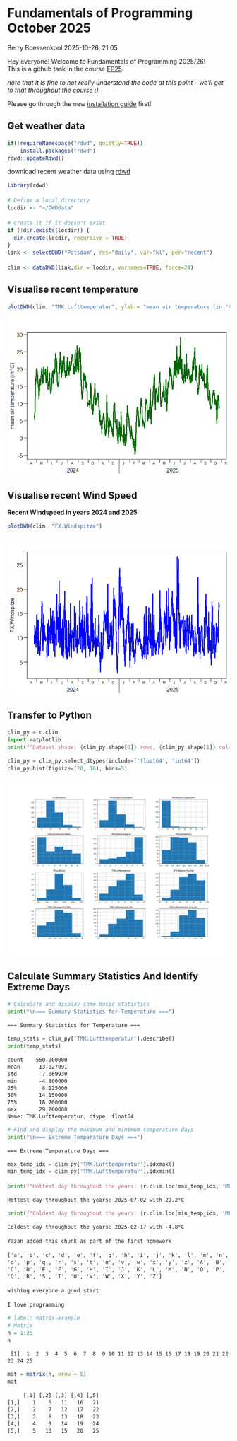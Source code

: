 # Fundamentals of Programming October 2025
Berry Boessenkool
2025-10-26, 21:05

Hey everyone! Welcome to Fundamentals of Programming 2025/26!  
This is a github task in the course
[FP25](https://open.hpi.de/courses/hpi-dh-fprog2025).

*note that it is fine to not really understand the code at this point -
we’ll get to that throughout the course :)*

Please go through the new [installation
guide](https://github.com/brry/fpsetup#software-installation-guide)
first!

## **Get weather data**

``` r
if(!requireNamespace("rdwd", quietly=TRUE))
    install.packages("rdwd")
rdwd::updateRdwd()
```

download recent weather data using
[rdwd](https://bookdown.org/brry/rdwd/)

``` r
library(rdwd)

# Define a local directory
locdir <- "~/DWDdata"

# Create it if it doesn't exist
if (!dir.exists(locdir)) {
  dir.create(locdir, recursive = TRUE)
}
link <- selectDWD("Potsdam", res="daily", var="kl", per="recent")

clim <- dataDWD(link,dir = locdir, varnames=TRUE, force=24)
```

## Visualise recent temperature

``` r
plotDWD(clim, "TMK.Lufttemperatur", ylab = "mean air temperature (in °C)", col = "darkgreen")
```

![](README_files/figure-commonmark/plot_clim-1.png)

## Visualise recent Wind Speed

**Recent Windspeed in years 2024 and 2025**

``` r
plotDWD(clim, "FX.Windspitze")
```

![](README_files/figure-commonmark/plot_Wind_Speed-1.png)

## Transfer to Python

``` python
clim_py = r.clim
import matplotlib
print(f"Dataset shape: {clim_py.shape[0]} rows, {clim_py.shape[1]} columns")
```

``` python
clim_py = clim_py.select_dtypes(include=['float64', 'int64'])
clim_py.hist(figsize=(20, 16), bins=5)
```

![](README_files/figure-commonmark/histograms-1.png)

## Calculate Summary Statistics And Identify Extreme Days

``` python
# Calculate and display some basic statistics
print("\n=== Summary Statistics for Temperature ===")
```


    === Summary Statistics for Temperature ===

``` python
temp_stats = clim_py['TMK.Lufttemperatur'].describe()
print(temp_stats)
```

    count    550.000000
    mean      13.027091
    std        7.069930
    min       -4.800000
    25%        8.125000
    50%       14.150000
    75%       18.700000
    max       29.200000
    Name: TMK.Lufttemperatur, dtype: float64

``` python
# Find and display the maximum and minimum temperature days
print("\n=== Extreme Temperature Days ===")
```


    === Extreme Temperature Days ===

``` python
max_temp_idx = clim_py['TMK.Lufttemperatur'].idxmax()
min_temp_idx = clim_py['TMK.Lufttemperatur'].idxmin()

print(f"Hottest day throughout the years: {r.clim.loc[max_temp_idx, 'MESS_DATUM']} with {clim_py.loc[max_temp_idx, 'TMK.Lufttemperatur']:.1f}°C")
```

    Hottest day throughout the years: 2025-07-02 with 29.2°C

``` python
print(f"Coldest day throughout the years: {r.clim.loc[min_temp_idx, 'MESS_DATUM']} with {clim_py.loc[min_temp_idx, 'TMK.Lufttemperatur']:.1f}°C")
```

    Coldest day throughout the years: 2025-02-17 with -4.8°C

    Yazan added this chunk as part of the first homework

    ['a', 'b', 'c', 'd', 'e', 'f', 'g', 'h', 'i', 'j', 'k', 'l', 'm', 'n', 'o', 'p', 'q', 'r', 's', 't', 'u', 'v', 'w', 'x', 'y', 'z', 'A', 'B', 'C', 'D', 'E', 'F', 'G', 'H', 'I', 'J', 'K', 'L', 'M', 'N', 'O', 'P', 'Q', 'R', 'S', 'T', 'U', 'V', 'W', 'X', 'Y', 'Z']

    wishing everyone a good start

    I love programming

``` r
# label: matrix-example
# Matrix
n = 1:25
n
```

     [1]  1  2  3  4  5  6  7  8  9 10 11 12 13 14 15 16 17 18 19 20 21 22 23 24 25

``` r
mat = matrix(n, nrow = 5)
mat
```

         [,1] [,2] [,3] [,4] [,5]
    [1,]    1    6   11   16   21
    [2,]    2    7   12   17   22
    [3,]    3    8   13   18   23
    [4,]    4    9   14   19   24
    [5,]    5   10   15   20   25
